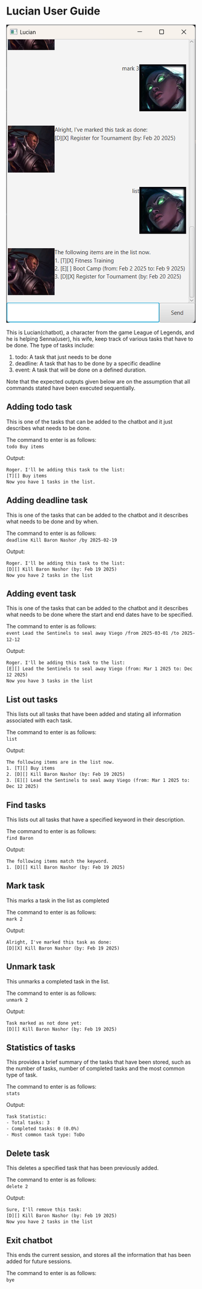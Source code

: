 # Lucian User Guide
![docs](Ui.png)

This is Lucian(chatbot), a character from the game League of Legends, and he is helping Senna(user), his wife, keep track of various tasks that have to be done.
The type of tasks include:
1. todo: A task that just needs to be done
2. deadline: A task that has to be done by a specific deadline
3. event: A task that will be done on a defined duration.

Note that the expected outputs given below are on the assumption that all commands stated have been executed sequentially.

## Adding todo task
This is one of the tasks that can be added to the chatbot and it just describes what needs to be done.

The command to enter is as follows:\
`todo Buy items`

Output:
```
Roger. I'll be adding this task to the list:
[T][] Buy items
Now you have 1 tasks in the list.
```

## Adding deadline task
This is one of the tasks that can be added to the chatbot and it describes what needs to be done and by when.

The command to enter is as follows:\
`deadline Kill Baron Nashor /by 2025-02-19`

Output:
```
Roger. I'll be adding this task to the list:
[D][] Kill Baron Nashor (by: Feb 19 2025)
Now you have 2 tasks in the list
```


## Adding event task
This is one of the tasks that can be added to the chatbot and it describes what needs to be done where the start and end dates have to be specified.

The command to enter is as follows:\
`event Lead the Sentinels to seal away Viego /from 2025-03-01 /to 2025-12-12`

Output:
```
Roger. I'll be adding this task to the list:
[E][] Lead the Sentinels to seal away Viego (from: Mar 1 2025 to: Dec 12 2025)
Now you have 3 tasks in the list
```

## List out tasks
This lists out all tasks that have been added and stating all information associated with each task.

The command to enter is as follows:\
`list`

Output:
```
The following items are in the list now.
1. [T][] Buy items
2. [D][] Kill Baron Nashor (by: Feb 19 2025)
3. [E][] Lead the Sentinels to seal away Viego (from: Mar 1 2025 to: Dec 12 2025)
```

## Find tasks
This lists out all tasks that have a specified keyword in their description.

The command to enter is as follows:\
`find Baron`

Output:
```
The following items match the keyword.
1. [D][] Kill Baron Nashor (by: Feb 19 2025)
```

## Mark task
This marks a task in the list as completed

The command to enter is as follows:\
`mark 2`

Output:
```
Alright, I've marked this task as done:
[D][X] Kill Baron Nashor (by: Feb 19 2025)
```

## Unmark task
This unmarks a completed task in the list.

The command to enter is as follows:\
`unmark 2`

Output:
```
Task marked as not done yet:
[D][] Kill Baron Nashor (by: Feb 19 2025)
```

## Statistics of tasks
This provides a brief summary of the tasks that have been stored, such as the number of tasks, number of completed tasks and the most common type of task.

The command to enter is as follows:\
`stats`

Output:
```
Task Statistic:
- Total tasks: 3
- Completed tasks: 0 (0.0%)
- Most common task type: ToDo
```

## Delete task
This deletes a specified task that has been previously added.

The command to enter is as follows:\
`delete 2`

Output:
```
Sure, I'll remove this task:
[D][] Kill Baron Nashor (by: Feb 19 2025)
Now you have 2 tasks in the list
```

## Exit chatbot
This ends the current session, and stores all the information that has been added for future sessions.

The command to enter is as follows:\
`bye`
